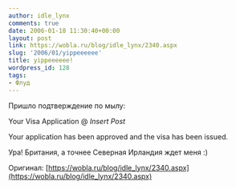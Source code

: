 ```yaml
---
author: idle_lynx
comments: true
date: 2006-01-18 11:30:40+00:00
layout: post
link: https://wobla.ru/blog/idle_lynx/2340.aspx
slug: '2006/01/yippeeeeee'
title: yippeeeeee!
wordpress_id: 128
tags:
- Флуд
---
```


Пришло подтверждение по мылу:

Your Visa Application @ *Insert Post*

Your application has been approved and the visa has been issued.

Ура! Британия, а точнее Северная Ирландия ждет меня :)

Оригинал: [https://wobla.ru/blog/idle_lynx/2340.aspx](https://wobla.ru/blog/idle_lynx/2340.aspx)
